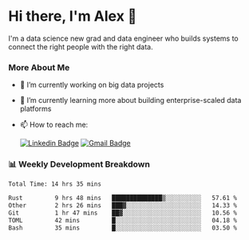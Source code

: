 # Hi there, I'm Alex  👋

I'm a data science new grad and data engineer who builds systems to connect the right people with the right data. 

### More About Me

- 🔭 I’m currently working on big data projects
- 🌱 I’m currently learning more about building enterprise-scaled data platforms
- 📫 How to reach me:

  [![Linkedin Badge](https://img.shields.io/badge/LinkedIn-0077B5?style=for-the-badge&logo=linkedin&logoColor=white)](https://www.linkedin.com/in/itsalexchen) [![Gmail Badge](https://img.shields.io/badge/Gmail-D14836?style=for-the-badge&logo=gmail&logoColor=white)](mailto:itsalexchen@gmail.com)




### 📊 Weekly Development Breakdown
<!--START_SECTION:waka-->

```txt
Total Time: 14 hrs 35 mins

Rust         9 hrs 48 mins   ██████████████▒░░░░░░░░░░   57.61 %
Other        2 hrs 26 mins   ███▓░░░░░░░░░░░░░░░░░░░░░   14.33 %
Git          1 hr 47 mins    ██▓░░░░░░░░░░░░░░░░░░░░░░   10.56 %
TOML         42 mins         █░░░░░░░░░░░░░░░░░░░░░░░░   04.18 %
Bash         35 mins         █░░░░░░░░░░░░░░░░░░░░░░░░   03.50 %
```

<!--END_SECTION:waka-->
